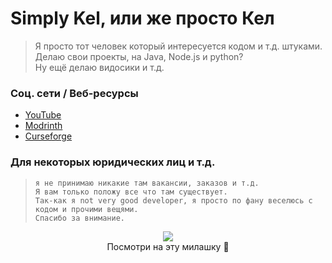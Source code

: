 # Simply Kel, или же просто Кел
> Я просто тот человек который интересуется кодом и т.д. штуками. <br>
> Делаю свои проекты, на Java, Node.js и python? <br>
> Ну ещё делаю видосики и т.д. 

### Соц. сети / Веб-ресурсы
- [YouTube](https://www.youtube.com/channel/UCZRHmdboFKJnueAdCub4Hkg)
- [Modrinth](https://modrinth.com/user/Simply_Kel)
- [Curseforge](https://www.curseforge.com/members/simply_kel/projects)

### Для некоторых юридических лиц и т.д.
> ```
> я не принимаю никакие там вакансии, заказов и т.д.
> Я вам только положу все что там существует. 
> Так-как я not very good developer, я просто по фану веселюсь с кодом и прочими вещями. 
> Спасибо за внимание.
> ```

<p align="center">
  <img src="https://cdn.discordapp.com/attachments/906948185077973013/962729902287757362/Allay.gif" /><br>Посмотри на эту милашку 🍪
</p>
